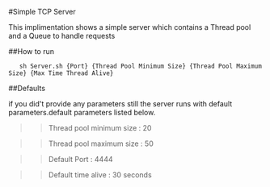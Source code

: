#Simple TCP Server

This implimentation shows a simple server which contains a Thread pool and a Queue to handle requests

##How to run

````
   sh Server.sh {Port} {Thread Pool Minimum Size} {Thread Pool Maximum Size} {Max Time Thread Alive}
````
##Defaults

if you did't provide any parameters still the server runs with default parameters.default parameters listed below.

>>Thread pool minimum size : 20
 
>>Thread pool maximum size : 50

>> Default Port : 4444

>> Default time alive : 30 seconds 